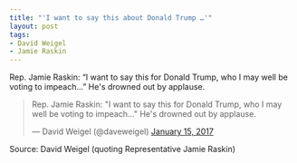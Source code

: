 ```yaml
---
title: "'I want to say this about Donald Trump …'"
layout: post
tags:
- David Weigel
- Jamie Raskin
---
```


Rep. Jamie Raskin: &ldquo;I want to say this for Donald Trump, who I may well be voting to impeach…&rdquo; He's drowned out by applause.

<blockquote class="twitter-tweet"><p lang="en" dir="ltr">Rep. Jamie Raskin: &quot;I want to say this for Donald Trump, who I may well be voting to impeach...&quot; He's drowned out by applause.</p>&mdash; David Weigel (@daveweigel) <a href="https://twitter.com/daveweigel/status/820726059444346880?ref_src=twsrc%5Etfw">January 15, 2017</a></blockquote> <script async src="https://platform.twitter.com/widgets.js" charset="utf-8"></script>

Source: David Weigel (quoting Representative Jamie Raskin)
